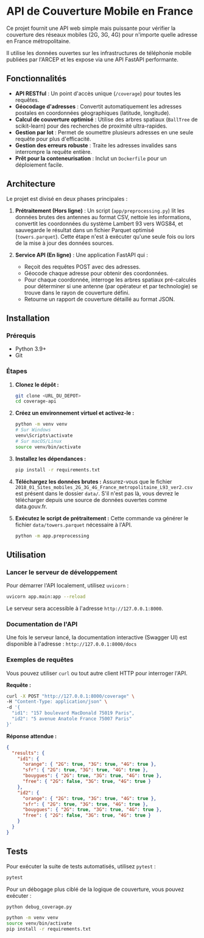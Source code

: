 # API de Couverture Mobile en France

Ce projet fournit une API web simple mais puissante pour vérifier la couverture des réseaux mobiles (2G, 3G, 4G) pour n'importe quelle adresse en France métropolitaine.

Il utilise les données ouvertes sur les infrastructures de téléphonie mobile publiées par l'ARCEP et les expose via une API FastAPI performante.

## Fonctionnalités

- **API RESTful** : Un point d'accès unique (`/coverage`) pour toutes les requêtes.
- **Géocodage d'adresses** : Convertit automatiquement les adresses postales en coordonnées géographiques (latitude, longitude).
- **Calcul de couverture optimisé** : Utilise des arbres spatiaux (`BallTree` de scikit-learn) pour des recherches de proximité ultra-rapides.
- **Gestion par lot** : Permet de soumettre plusieurs adresses en une seule requête pour plus d'efficacité.
- **Gestion des erreurs robuste** : Traite les adresses invalides sans interrompre la requête entière.
- **Prêt pour la conteneurisation** : Inclut un `Dockerfile` pour un déploiement facile.

## Architecture

Le projet est divisé en deux phases principales :

1.  **Prétraitement (Hors ligne)** : Un script (`app/preprocessing.py`) lit les données brutes des antennes au format CSV, nettoie les informations, convertit les coordonnées du système Lambert 93 vers WGS84, et sauvegarde le résultat dans un fichier Parquet optimisé (`towers.parquet`). Cette étape n'est à exécuter qu'une seule fois ou lors de la mise à jour des données sources.

2.  **Service API (En ligne)** : Une application FastAPI qui :
    -   Reçoit des requêtes POST avec des adresses.
    -   Géocode chaque adresse pour obtenir des coordonnées.
    -   Pour chaque coordonnée, interroge les arbres spatiaux pré-calculés pour déterminer si une antenne (par opérateur et par technologie) se trouve dans le rayon de couverture défini.
    -   Retourne un rapport de couverture détaillé au format JSON.

## Installation

### Prérequis

-   Python 3.9+
-   Git

### Étapes

1.  **Clonez le dépôt :**
    ```bash
    git clone <URL_DU_DEPOT>
    cd coverage-api
    ```

2.  **Créez un environnement virtuel et activez-le :**
    ```bash
    python -m venv venv
    # Sur Windows
    venv\Scripts\activate
    # Sur macOS/Linux
    source venv/bin/activate
    ```

3.  **Installez les dépendances :**
    ```bash
    pip install -r requirements.txt
    ```

4.  **Téléchargez les données brutes :**
    Assurez-vous que le fichier `2018_01_Sites_mobiles_2G_3G_4G_France_metropolitaine_L93_ver2.csv` est présent dans le dossier `data/`. S'il n'est pas là, vous devrez le télécharger depuis une source de données ouvertes comme data.gouv.fr.

5.  **Exécutez le script de prétraitement :**
    Cette commande va générer le fichier `data/towers.parquet` nécessaire à l'API.
    ```bash
    python -m app.preprocessing
    ```

## Utilisation

### Lancer le serveur de développement

Pour démarrer l'API localement, utilisez `uvicorn` :

```bash
uvicorn app.main:app --reload
```

Le serveur sera accessible à l'adresse `http://127.0.0.1:8000`.

### Documentation de l'API

Une fois le serveur lancé, la documentation interactive (Swagger UI) est disponible à l'adresse :
`http://127.0.0.1:8000/docs`

### Exemples de requêtes

Vous pouvez utiliser `curl` ou tout autre client HTTP pour interroger l'API.

**Requête :**
```bash
curl -X POST "http://127.0.0.1:8000/coverage" \
-H "Content-Type: application/json" \
-d '{
  "id1": "157 boulevard MacDonald 75019 Paris",
  "id2": "5 avenue Anatole France 75007 Paris"
}'
```

**Réponse attendue :**
```json
{
  "results": {
    "id1": {
      "orange": { "2G": true, "3G": true, "4G": true },
      "sfr": { "2G": true, "3G": true, "4G": true },
      "bouygues": { "2G": true, "3G": true, "4G": true },
      "free": { "2G": false, "3G": true, "4G": true }
    },
    "id2": {
      "orange": { "2G": true, "3G": true, "4G": true },
      "sfr": { "2G": true, "3G": true, "4G": true },
      "bouygues": { "2G": true, "3G": true, "4G": true },
      "free": { "2G": false, "3G": true, "4G": true }
    }
  }
}
```

## Tests

Pour exécuter la suite de tests automatisés, utilisez `pytest` :

```bash
pytest
```

Pour un débogage plus ciblé de la logique de couverture, vous pouvez exécuter :

```bash
python debug_coverage.py
```

```bash
python -m venv venv
source venv/bin/activate
pip install -r requirements.txt
```
